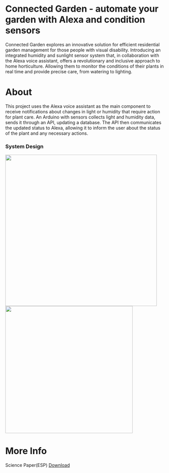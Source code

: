 # Connected Garden - automate your garden with Alexa and condition sensors
Connected Garden explores an innovative solution for efficient residential garden management for those people with visual disability. Introducing an integrated humidity and sunlight sensor system that, in collaboration with the Alexa voice assistant, offers a revolutionary and inclusive approach to home horticulture. Allowing them to monitor the conditions of their plants in real time and provide precise care, from watering to lighting.


# About
This project uses the Alexa voice assistant as the main component to receive notifications about changes in light or humidity that require action for plant care. An Arduino with sensors collects light and humidity data, sends it through an API, updating a database. The API then communicates the updated status to Alexa, allowing it to inform the user about the status of the plant and any necessary actions.

### System Design
<img width='476px' src='https://github.com/Yyauw/Connected-garden/assets/112560291/f7a99a33-9d71-45c5-8064-262c5403bcf7'>
<img width='400px' src='https://github.com/Yyauw/Connected-garden/assets/112560291/5f66df01-0749-4d5b-be3a-f1125eac9006'>

# More Info
<p>Science Paper(ESP) <a href='https://github.com/Yyauw/Connected-garden/files/14229855/Connected.garden.pdf'>Download</a></p>


